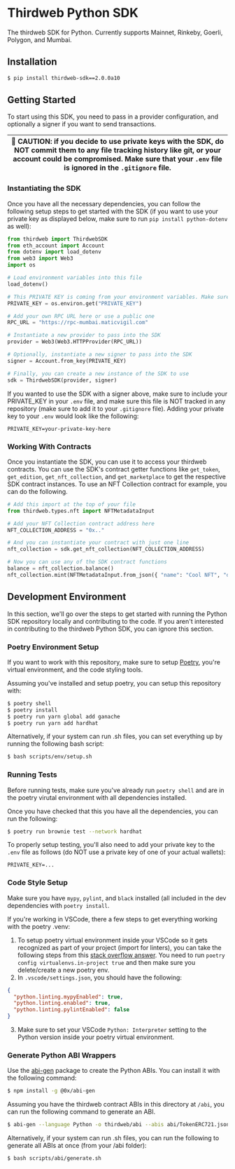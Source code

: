 # Thirdweb Python SDK

The thirdweb SDK for Python. Currently supports Mainnet, Rinkeby, Goerli, Polygon, and Mumbai.
## Installation

```bash
$ pip install thirdweb-sdk==2.0.0a10
```

## Getting Started

To start using this SDK, you need to pass in a provider configuration, and optionally a signer if you want to send transactions.


| :no_entry_sign: CAUTION: if you decide to use private keys with the SDK, do NOT commit them to any file tracking history like git, or your account could be compromised. Make sure that your `.env` file is ignored in the `.gitignore` file. |
| --- |

### Instantiating the SDK

Once you have all the necessary dependencies, you can follow the following setup steps to get started with the SDK (if you want to use your private key as displayed below, make sure to run `pip install python-dotenv` as well):

```python
from thirdweb import ThirdwebSDK
from eth_account import Account
from dotenv import load_dotenv
from web3 import Web3
import os

# Load environment variables into this file
load_dotenv()

# This PRIVATE KEY is coming from your environment variables. Make sure to never put it in a tracked file or share it with anyone.
PRIVATE_KEY = os.environ.get("PRIVATE_KEY")

# Add your own RPC URL here or use a public one
RPC_URL = "https://rpc-mumbai.maticvigil.com"

# Instantiate a new provider to pass into the SDK
provider = Web3(Web3.HTTPProvider(RPC_URL))

# Optionally, instantiate a new signer to pass into the SDK
signer = Account.from_key(PRIVATE_KEY)

# Finally, you can create a new instance of the SDK to use
sdk = ThirdwebSDK(provider, signer)
```

If you wanted to use the SDK with a signer above, make sure to include your PRIVATE_KEY in your `.env` file, and make sure this file is NOT tracked in any repository (make sure to add it to your `.gitignore` file). Adding your private key to your `.env` would look like the following:

```
PRIVATE_KEY=your-private-key-here
```

### Working With Contracts

Once you instantiate the SDK, you can use it to access your thirdweb contracts. You can use the SDK's contract getter functions like `get_token`, `get_edition`, `get_nft_collection`, and `get_marketplace` to get the respective SDK contract instances. To use an NFT Collection contract for example, you can do the following.

```python
# Add this import at the top of your file
from thirdweb.types.nft import NFTMetadataInput

# Add your NFT Collection contract address here
NFT_COLLECTION_ADDRESS = "0x.."

# And you can instantiate your contract with just one line
nft_collection = sdk.get_nft_collection(NFT_COLLECTION_ADDRESS)

# Now you can use any of the SDK contract functions
balance = nft_collection.balance()
nft_collection.mint(NFTMetadataInput.from_json({ "name": "Cool NFT", "description": "Minted with the Python SDK!" }))
```

## Development Environment

In this section, we'll go over the steps to get started with running the Python SDK repository locally and contributing to the code. If you aren't interested in contributing to the thirdweb Python SDK, you can ignore this section.

### Poetry Environment Setup

If you want to work with this repository, make sure to setup [Poetry](https://python-poetry.org/docs/), you're virtual environment, and the code styling tools.

Assuming you've installed and setup poetry, you can setup this repository with:

```bash
$ poetry shell
$ poetry install
$ poetry run yarn global add ganache
$ poetry run yarn add hardhat
```

Alternatively, if your system can run .sh files, you can set everything up by running the following bash script:

```bash
$ bash scripts/env/setup.sh
```

### Running Tests

Before running tests, make sure you've already run `poetry shell` and are in the poetry virutal environment with all dependencies installed. 

Once you have checked that this you have all the dependencies, you can run the following:

```bash
$ poetry run brownie test --network hardhat
```

To properly setup testing, you'll also need to add your private key to the `.env` file as follows (do NOT use a private key of one of your actual wallets):

```.env
PRIVATE_KEY=...
```

### Code Style Setup

Make sure you have `mypy`, `pylint`, and `black` installed (all included in the dev dependencies with `poetry install`.

If you're working in VSCode, there a few steps to get everything working with the poetry .venv:

1. To setup poetry virtual environment inside your VSCode so it gets recognized as part of your project (import for linters), you can take the following steps from this [stack overflow answer](https://stackoverflow.com/questions/59882884/vscode-doesnt-show-poetry-virtualenvs-in-select-interpreter-option). You need to run `poetry config virtualenvs.in-project true` and then make sure you delete/create a new poetry env.
2. In `.vscode/settings.json`, you should have the following:
```json
{
  "python.linting.mypyEnabled": true,
  "python.linting.enabled": true,
  "python.linting.pylintEnabled": false
}
```
3. Make sure to set your VSCode `Python: Interpreter` setting to the Python version inside your poetry virtual environment.


### Generate Python ABI Wrappers

Use the [abi-gen](https://www.npmjs.com/package/@0x/abi-gen) package to create the Python ABIs. You can install it with the following command:

```bash
$ npm install -g @0x/abi-gen
```

Assuming you have the thirdweb contract ABIs in this directory at `/abi`, you can run the following command to generate an ABI.

```bash
$ abi-gen --language Python -o thirdweb/abi --abis abi/TokenERC721.json
```

Alternatively, if your system can run .sh files, you can run the following to generate all ABIs at once (from your /abi folder):

```bash
$ bash scripts/abi/generate.sh
```
